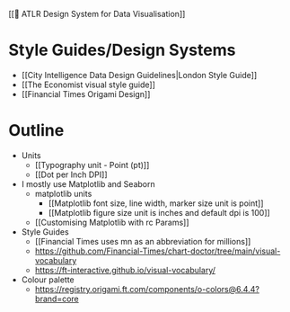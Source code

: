 
[[📖 ATLR Design System for Data Visualisation]]


# Style Guides/Design Systems

- [[City Intelligence Data Design Guidelines|London Style Guide]]
- [[The Economist visual style guide]]
- [[Financial Times Origami Design]]


# Outline

- Units
  - [[Typography unit - Point (pt)]]
  - [[Dot per Inch DPI]]
- I mostly use Matplotlib and Seaborn
  - matplotlib units
    - [[Matplotlib font size, line width, marker size unit is point]]
    - [[Matplotlib figure size unit is inches and default dpi is 100]]
  - [[Customising Matplotlib with rc Params]]
- Style Guides
  - [[Financial Times uses mn as an abbreviation for millions]]
  - https://github.com/Financial-Times/chart-doctor/tree/main/visual-vocabulary
  - https://ft-interactive.github.io/visual-vocabulary/
- Colour palette
  - https://registry.origami.ft.com/components/o-colors@6.4.4?brand=core